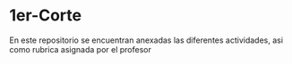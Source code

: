 # 1er-Corte
En este repositorio se encuentran anexadas las diferentes actividades, asi como rubrica asignada por el profesor
